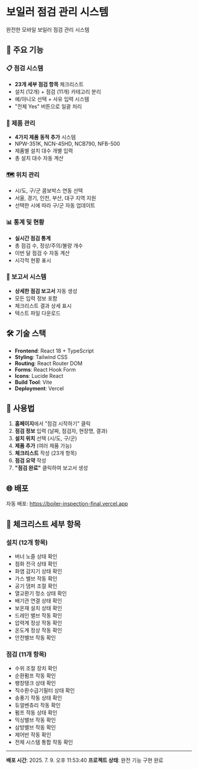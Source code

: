 # 보일러 점검 관리 시스템

완전한 모바일 보일러 점검 관리 시스템

## 🚀 주요 기능

### 📋 점검 시스템
- **23개 세부 점검 항목** 체크리스트
- 설치 (12개) + 점검 (11개) 카테고리 분리
- 예/아니오 선택 + 사유 입력 시스템
- "전체 Yes" 버튼으로 일괄 처리

### 🔧 제품 관리
- **4가지 제품 동적 추가** 시스템
- NPW-351K, NCN-45HD, NCB790, NFB-500
- 제품별 설치 대수 개별 입력
- 총 설치 대수 자동 계산

### 🗺️ 위치 관리
- 시/도, 구/군 콤보박스 연동 선택
- 서울, 경기, 인천, 부산, 대구 지역 지원
- 선택한 시에 따라 구/군 자동 업데이트

### 📊 통계 및 현황
- **실시간 점검 통계**
- 총 점검 수, 정상/주의/불량 개수
- 이번 달 점검 수 자동 계산
- 시각적 현황 표시

### 📄 보고서 시스템
- **상세한 점검 보고서** 자동 생성
- 모든 입력 정보 포함
- 체크리스트 결과 상세 표시
- 텍스트 파일 다운로드

## 🛠️ 기술 스택

- **Frontend**: React 18 + TypeScript
- **Styling**: Tailwind CSS
- **Routing**: React Router DOM
- **Forms**: React Hook Form
- **Icons**: Lucide React
- **Build Tool**: Vite
- **Deployment**: Vercel

## 📱 사용법

1. **홈페이지**에서 "점검 시작하기" 클릭
2. **점검 정보** 입력 (날짜, 점검자, 현장명, 결과)
3. **설치 위치** 선택 (시/도, 구/군)
4. **제품 추가** (여러 제품 가능)
5. **체크리스트** 작성 (23개 항목)
6. **점검 요약** 작성
7. **"점검 완료"** 클릭하여 보고서 생성

## 🌐 배포

자동 배포: https://boiler-inspection-final.vercel.app

## 📝 체크리스트 세부 항목

### 설치 (12개 항목)
- 버너 노즐 상태 확인
- 점화 전극 상태 확인
- 화염 감지기 상태 확인
- 가스 밸브 작동 확인
- 공기 댐퍼 조절 확인
- 열교환기 청소 상태 확인
- 배기관 연결 상태 확인
- 보온재 설치 상태 확인
- 드레인 밸브 작동 확인
- 압력계 정상 작동 확인
- 온도계 정상 작동 확인
- 안전밸브 작동 확인

### 점검 (11개 항목)
- 수위 조절 장치 확인
- 순환펌프 작동 확인
- 팽창탱크 상태 확인
- 직수환수급기필터 상태 확인
- 송풍기 작동 상태 확인
- 듀얼벤츄리 작동 확인
- 펌프 작동 상태 확인
- 믹싱밸브 작동 확인
- 삼방밸브 작동 확인
- 제어반 작동 확인
- 전체 시스템 통합 작동 확인

---

**배포 시간**: 2025. 7. 9. 오후 11:53:40
**프로젝트 상태**: 완전 기능 구현 완료